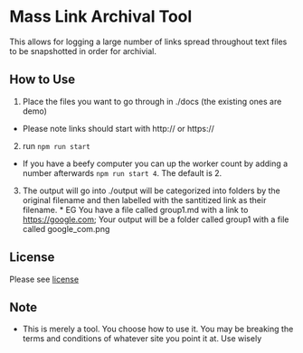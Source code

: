 # Mass Link Archival Tool

This allows for logging a large number of links spread throughout text files to be snapshotted in order for archivial.


## How to Use

  1. Place the files you want to go through in ./docs (the existing ones are demo)
  * Please note links should start with http:// or https://
  2. run `npm run start` 
  * If you have a beefy computer you can up the worker count by adding a number afterwards ``npm run start 4``. The default is 2.
  3. The output will go into ./output will be categorized into folders by the original filename and then labelled with the santitized link as their filename.
    * EG You have a file called group1.md with a link to https://google.com; Your output will be a folder called group1 with a file called google_com.png

## License

Please see [license](license.md)

## Note

* This is merely a tool. You choose how to use it. You  may be breaking the terms and conditions of whatever site you point it at. Use wisely